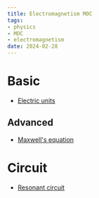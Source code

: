 ```yaml
---
title: Electromagnetism MOC
tags:
- physics
- MOC
- electromagnetism
date: 2024-02-28
---
```


# Basic

* [Electric units](physics/electromagnetism/Basic/Electric_units.md)

## Advanced

* [Maxwell's equation](physics/electromagnetism/maxwells_equation.md)

# Circuit

* [Resonant circuit](physics/electromagnetism/resonant_circuit.md)